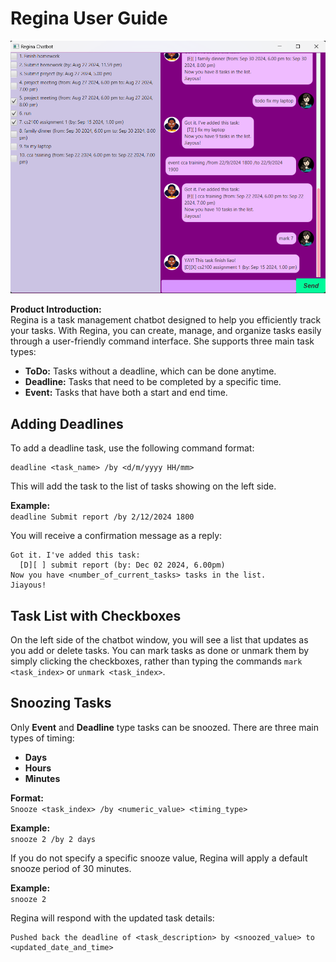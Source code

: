 # Regina User Guide

![User Interface](UI.png.png)

**Product Introduction:**  
Regina is a task management chatbot designed to help you efficiently track your tasks. With Regina, you can create, manage, and organize tasks easily through a user-friendly command interface. She supports three main task types:
- **ToDo:** Tasks without a deadline, which can be done anytime.
- **Deadline:** Tasks that need to be completed by a specific time.
- **Event:** Tasks that have both a start and end time.

## Adding Deadlines

To add a deadline task, use the following command format:

```
deadline <task_name> /by <d/m/yyyy HH/mm>
```

This will add the task to the list of tasks showing on the left side.

**Example:**  
`deadline Submit report /by 2/12/2024 1800`

You will receive a confirmation message as a reply:

```
Got it. I've added this task:
  [D][ ] submit report (by: Dec 02 2024, 6.00pm)
Now you have <number_of_current_tasks> tasks in the list.
Jiayous!
```


## Task List with Checkboxes

On the left side of the chatbot window, you will see a list that updates as you add or delete tasks. You can mark tasks as done or unmark them by simply clicking the checkboxes, rather than typing the commands `mark <task_index>` or `unmark <task_index>`.

## Snoozing Tasks

Only **Event** and **Deadline** type tasks can be snoozed. There are three main types of timing:
- **Days**
- **Hours**
- **Minutes**

**Format:**  
`Snooze <task_index> /by <numeric_value> <timing_type>`

**Example:**  
`snooze 2 /by 2 days`

If you do not specify a specific snooze value, Regina will apply a default snooze period of 30 minutes.

**Example:**  
`snooze 2`

Regina will respond with the updated task details:
```
Pushed back the deadline of <task_description> by <snoozed_value> to <updated_date_and_time>
```